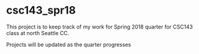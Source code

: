 # csc143_spr18

This project is to keep track of my work for Spring 2018 quarter for CSC143 class at north Seattle CC.

Projects will be updated as the quarter progresses
